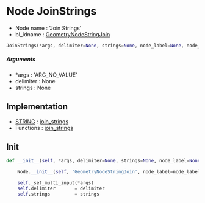 # Node JoinStrings

- Node name : 'Join Strings'
- bl_idname : [GeometryNodeStringJoin](https://docs.blender.org/api/current/bpy.types.GeometryNodeStringJoin.html)


``` python
JoinStrings(*args, delimiter=None, strings=None, node_label=None, node_color=None)
```
##### Arguments

- *args : 'ARG_NO_VALUE'
- delimiter : None
- strings : None

## Implementation

- [STRING](/docs/GeoNodes/socket_STRING.md) : [join_strings](/docs/GeoNodes/socket_STRING.md#join_strings)
- Functions : [join_strings](/docs/GeoNodes/GeoNodesTree.md#join_strings)

## Init

``` python
def __init__(self, *args, delimiter=None, strings=None, node_label=None, node_color=None):

    Node.__init__(self, 'GeometryNodeStringJoin', node_label=node_label, node_color=node_color)

    self._set_multi_input(*args)
    self.delimiter       = delimiter
    self.strings         = strings
```
